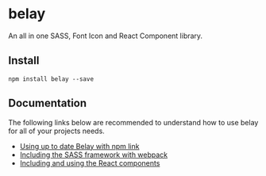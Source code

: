 # belay

An all in one SASS, Font Icon and React Component library.

Install
-------

    npm install belay --save

Documentation
-------------

The following links below are recommended to understand how to use belay for all
of your projects needs.

* [Using up to date Belay with npm link](docs/npmLink.md)
* [Including the SASS framework with webpack](docs/webpack.md)
* [Including and using the React components](docs/components.md)
